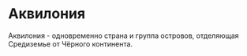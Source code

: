 # Аквилония

Аквилония - одновременно страна и группа островов, отделяющая Средиземье от Чёрного континента.
